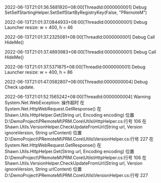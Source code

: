 ﻿2022-06-13T21:01:36.5681920+08:00[ThreadId:0000000001]		Debug		SetSelfStartingHelper.SetSelfStartByRegistryKey(False, "PRemoteM")

2022-06-13T21:01:37.0844933+08:00[ThreadId:0000000001]		Debug		Launcher resize:  w = 400, h = 46

2022-06-13T21:01:37.2325081+08:00[ThreadId:0000000001]		Debug		Call HideMe()

2022-06-13T21:01:37.4893983+08:00[ThreadId:0000000001]		Debug		Call HideMe()

2022-06-13T21:01:37.5371875+08:00[ThreadId:0000000001]		Debug		Launcher resize:  w = 400, h = 86

2022-06-13T21:01:47.0582807+08:00[ThreadId:0000000004]		Debug		Check update.

2022-06-13T21:01:52.1565242+08:00[ThreadId:0000000004]		Warning		System.Net.WebException: 操作超时
   在 System.Net.HttpWebRequest.GetResponse()
   在 Shawn.Utils.HttpHelper.Get(String url, Encoding encoding) 位置 D:\DemoProject\PRemoteM\PRM.Core\Utils\HttpHelper.cs:行号 106
   在 Shawn.Utils.VersionHelper.CheckUpdateFromUrl(String url, Version ignoreVersion, String urlContent) 位置 D:\DemoProject\PRemoteM\PRM.Core\Utils\VersionHelper.cs:行号 227
   在 System.Net.HttpWebRequest.GetResponse()
   在 Shawn.Utils.HttpHelper.Get(String url, Encoding encoding) 位置 D:\DemoProject\PRemoteM\PRM.Core\Utils\HttpHelper.cs:行号 106
   在 Shawn.Utils.VersionHelper.CheckUpdateFromUrl(String url, Version ignoreVersion, String urlContent) 位置 D:\DemoProject\PRemoteM\PRM.Core\Utils\VersionHelper.cs:行号 227

